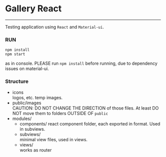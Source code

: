 # Gallery React
---
Testing application using `React` and `Material-ui`. 

### RUN
```
npm install 
npm start
```
as in console. PLEASE run `npm install` before running, due to dependency issues on material-ui.

### Structure
- icons  
logos, etc. temp images.
- public/images  
CAUTION: DO NOT CHANGE THE DIRECTION of those files. At least DO NOT move them to folders OUTSIDE OF `public`
- modules/  
  - components/
  react component folder, each exported in format. Used in subviews.
  - subviews/  
  minimal view files, used in views.
  - views/  
  works as router
